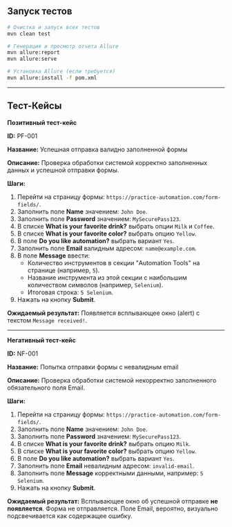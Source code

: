 ## Запуск тестов
```bash
# Очистка и запуск всех тестов
mvn clean test

# Генерация и просмотр отчета Allure
mvn allure:report
mvn allure:serve

# Установка Allure (если требуется)
mvn allure:install -f pom.xml
```

---
## Тест-Кейсы 
**Позитивный тест-кейс**

**ID:** PF-001

**Название:** Успешная отправка валидно заполненной формы

**Описание:** Проверка обработки системой корректно заполненных данных и успешной отправки формы.

**Шаги:**
1.  Перейти на страницу формы: `https://practice-automation.com/form-fields/`.
2.  Заполнить поле **Name** значением: `John Doe`.
3.  Заполнить поле **Password** значением: `MySecurePass123`.
4.  В списке **What is your favorite drink?** выбрать опции `Milk` и `Coffee`.
5.  В списке **What is your favorite color?** выбрать опцию `Yellow`.
6.  В поле **Do you like automation?** выбрать вариант `Yes`.
7.  Заполнить поле **Email** валидным адресом: `name@example.com`.
8.  В поле **Message** ввести:
    *   Количество инструментов в секции "Automation Tools" на странице (например, `5`).
    *   Название инструмента из этой секции с наибольшим количеством символов (например, `Selenium`).
    *   Итоговая строка: `5 Selenium`.
9.  Нажать на кнопку **Submit**.

**Ожидаемый результат:** Появляется всплывающее окно (alert) с текстом `Message received!`.

---

**Негативный тест-кейс**

**ID:** NF-001

**Название:** Попытка отправки формы с невалидным email

**Описание:** Проверка обработки системой некорректно заполненного обязательного поля Email.

**Шаги:**
1.  Перейти на страницу формы: `https://practice-automation.com/form-fields/`.
2.  Заполнить поле **Name** значением: `John Doe`.
3.  Заполнить поле **Password** значением: `MySecurePass123`.
4.  В списке **What is your favorite drink?** выбрать опцию `Milk`.
5.  В списке **What is your favorite color?** выбрать опцию `Yellow`.
6.  В поле **Do you like automation?** выбрать вариант `Yes`.
7.  Заполнить поле **Email** невалидным адресом: `invalid-email`.
8.  Заполнить поле **Message** корректными данными, например: `5 Selenium`.
9.  Нажать на кнопку **Submit**.

 **Ожидаемый результат:** Всплывающее окно об успешной отправке **не появляется**. Форма не отправляется. Поле Email, вероятно, визуально подсвечивается как содержащее ошибку.


